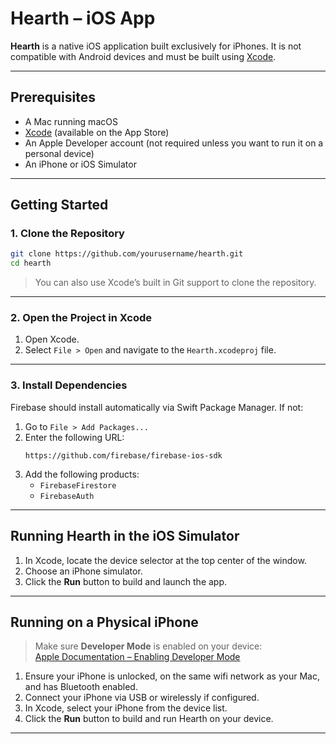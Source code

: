 # Hearth – iOS App

**Hearth** is a native iOS application built exclusively for iPhones. It is not compatible with Android devices and must be built using [Xcode](https://developer.apple.com/xcode/).

---

## Prerequisites

- A Mac running macOS
- [Xcode](https://developer.apple.com/xcode/) (available on the App Store)
- An Apple Developer account (not required unless you want to run it on a personal device)
- An iPhone or iOS Simulator

---

## Getting Started

### 1. Clone the Repository

```bash
git clone https://github.com/yourusername/hearth.git
cd hearth
```

> You can also use Xcode’s built in Git support to clone the repository.

---

### 2. Open the Project in Xcode

1. Open Xcode.
2. Select `File > Open` and navigate to the `Hearth.xcodeproj` file.

---

### 3. Install Dependencies

Firebase should install automatically via Swift Package Manager. If not:

1. Go to `File > Add Packages...`
2. Enter the following URL:
   ```
   https://github.com/firebase/firebase-ios-sdk
   ```
3. Add the following products:
   - `FirebaseFirestore`
   - `FirebaseAuth`

---

## Running Hearth in the iOS Simulator

1. In Xcode, locate the device selector at the top center of the window.
2. Choose an iPhone simulator.
3. Click the **Run** button to build and launch the app.

---

## Running on a Physical iPhone

> Make sure **Developer Mode** is enabled on your device:  
> [Apple Documentation – Enabling Developer Mode](https://developer.apple.com/documentation/xcode/enabling-developer-mode-on-a-device)

1. Ensure your iPhone is unlocked, on the same wifi network as your Mac, and has Bluetooth enabled.
2. Connect your iPhone via USB or wirelessly if configured.
3. In Xcode, select your iPhone from the device list.
4. Click the **Run** button to build and run Hearth on your device.

---
